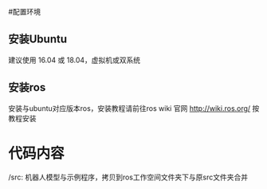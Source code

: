 #配置环境
## 安装Ubuntu
建议使用 16.04 或 18.04，虚拟机或双系统
## 安装ros
安装与ubuntu对应版本ros，安装教程请前往ros wiki 官网 http://wiki.ros.org/ 按教程安装

# 代码内容
/src: 机器人模型与示例程序，拷贝到ros工作空间文件夹下与原src文件夹合并

